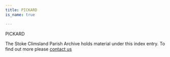 ```yaml
---
title: PICKARD
is_name: true

---
```


PICKARD


The Stoke Climsland Parish Archive holds material under this index entry. To find out more please [contact us](/contact/)
